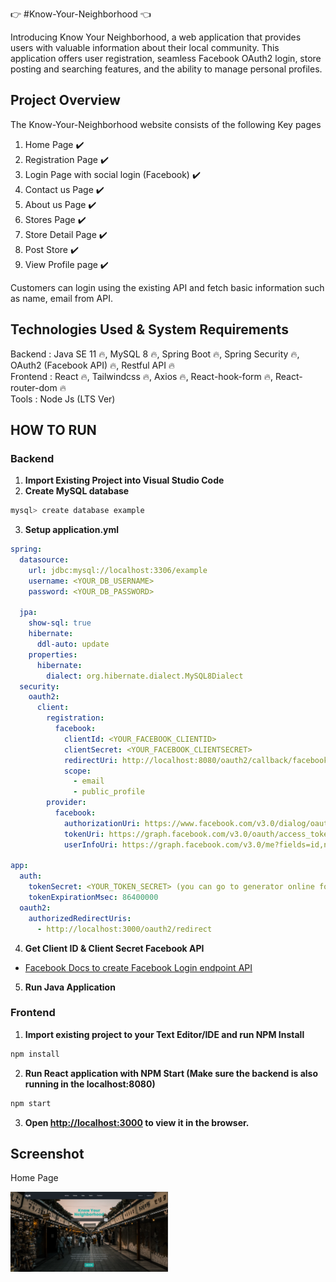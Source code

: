 👉 #Know-Your-Neighborhood 👈

Introducing Know Your Neighborhood, a web application that provides users with valuable information about their local community. This application offers user registration, seamless Facebook OAuth2 login, store posting and searching features, and the ability to manage personal profiles.

## Project Overview

The Know-Your-Neighborhood website consists of the following Key pages

1. Home Page ✔️
2. Registration Page ✔️
3. Login Page with social login (Facebook) ✔️
4. Contact us Page ✔️
5. About us Page ✔️
6. Stores Page ✔️
7. Store Detail Page ✔️
8. Post Store ✔️
9. View Profile page ✔️

Customers can login using the existing API and fetch basic information such as name, email from API.

## Technologies Used & System Requirements

Backend : Java SE 11 🔥, MySQL 8 🔥, Spring Boot 🔥, Spring Security 🔥, OAuth2 (Facebook API) 🔥, Restful API 🔥 <br/>
Frontend : React 🔥, Tailwindcss 🔥, Axios 🔥, React-hook-form 🔥, React-router-dom 🔥 <br/>
Tools : Node Js (LTS Ver)

## HOW TO RUN

### Backend

1. **Import Existing Project into Visual Studio Code** <br/>
2. **Create MySQL database**

```bash
mysql> create database example
```

3. **Setup application.yml**

```yml
spring:
  datasource:
    url: jdbc:mysql://localhost:3306/example
    username: <YOUR_DB_USERNAME>
    password: <YOUR_DB_PASSWORD>

  jpa:
    show-sql: true
    hibernate:
      ddl-auto: update
    properties:
      hibernate:
        dialect: org.hibernate.dialect.MySQL8Dialect
  security:
    oauth2:
      client:
        registration:
          facebook:
            clientId: <YOUR_FACEBOOK_CLIENTID>
            clientSecret: <YOUR_FACEBOOK_CLIENTSECRET>
            redirectUri: http://localhost:8080/oauth2/callback/facebook
            scope:
              - email
              - public_profile
        provider:
          facebook:
            authorizationUri: https://www.facebook.com/v3.0/dialog/oauth
            tokenUri: https://graph.facebook.com/v3.0/oauth/access_token
            userInfoUri: https://graph.facebook.com/v3.0/me?fields=id,name,email,picture.width(250).height(250)

app:
  auth:
    tokenSecret: <YOUR_TOKEN_SECRET> (you can go to generator online for token secret)
    tokenExpirationMsec: 86400000
  oauth2:
    authorizedRedirectUris:
      - http://localhost:3000/oauth2/redirect
```

4. **Get Client ID & Client Secret Facebook API**

- <a href="https://developers.facebook.com/docs/facebook-login/">Facebook Docs to create Facebook Login endpoint API</a>

5. **Run Java Application**

### Frontend

1. **Import existing project to your Text Editor/IDE and run NPM Install**

```bash
npm install
```

2. **Run React application with NPM Start (Make sure the backend is also running in the localhost:8080)**

```bash
npm start
```

3. **Open [http://localhost:3000](http://localhost:3000) to view it in the browser.**

## Screenshot

<p>Home Page</p>
<img src="./images/home.png" alt="home_page" width="50%"/>

